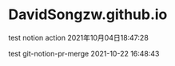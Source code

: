 # DavidSongzw.github.io


test notion action 2021年10月04日18:47:28

test git-notion-pr-merge 2021-10-22 16:48:43
